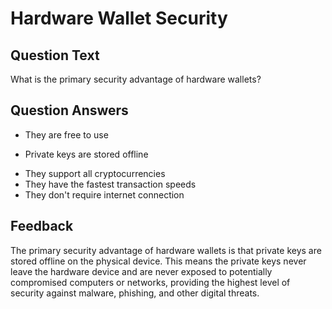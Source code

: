 # Hardware Wallet Security

## Question Text

What is the primary security advantage of hardware wallets?

## Question Answers

- They are free to use
+ Private keys are stored offline
- They support all cryptocurrencies
- They have the fastest transaction speeds
- They don't require internet connection

## Feedback

The primary security advantage of hardware wallets is that private keys are stored offline on the physical device. This means the private keys never leave the hardware device and are never exposed to potentially compromised computers or networks, providing the highest level of security against malware, phishing, and other digital threats.
